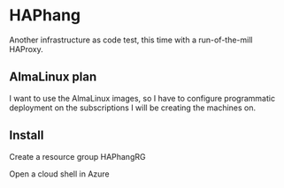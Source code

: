 # HAPhang
Another infrastructure as code test, this time with a run-of-the-mill HAProxy.

## AlmaLinux plan
I want to use the AlmaLinux images, so I have to configure programmatic deployment on the subscriptions I will be creating the machines on.

## Install
Create a resource group HAPhangRG

Open a cloud shell in Azure

    